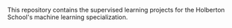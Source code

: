This repository contains the supervised learning projects for the Holberton School's machine learning specialization.